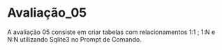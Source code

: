 # Avaliação_05
A avaliação 05 consiste em criar tabelas com relacionamentos 1:1 ; 1:N e N:N utilizando Sqlite3 no Prompt de Comando.
